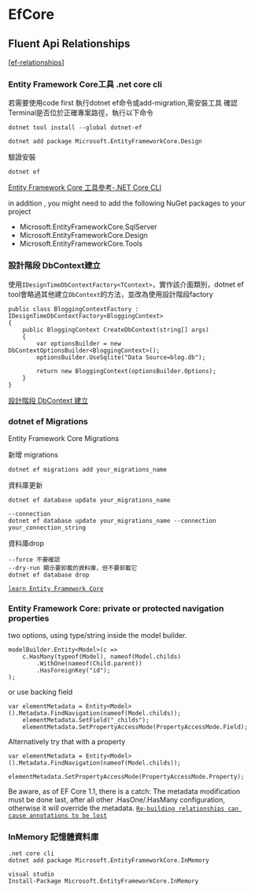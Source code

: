 # EfCore

## Fluent Api Relationships

[[ef-relationships]]

### Entity Framework Core工具 .net core cli

若需要使用code first 執行dotnet ef命令或add-migration,需安裝工具
確認Terminal是否位於正確專案路徑，執行以下命令
````text
dotnet tool install --global dotnet-ef
````

````text
dotnet add package Microsoft.EntityFrameworkCore.Design
````

驗證安裝

````text
dotnet ef
````

[Entity Framework Core 工具參考-.NET Core CLI](https://docs.microsoft.com/zh-tw/ef/core/cli/dotnet)

in addition , you might need to add the following NuGet packages to your project
- Microsoft.EntityFrameworkCore.SqlServer
- Microsoft.EntityFrameworkCore.Design
- Microsoft.EntityFrameworkCore.Tools

### 設計階段 DbContext建立

使用`IDesignTimeDbContextFactory<TContext>`，實作該介面類別，dotnet ef tool會略過其他建立`DbContext`的方法，並改為使用設計階段factory

````text
public class BloggingContextFactory : IDesignTimeDbContextFactory<BloggingContext>
{
    public BloggingContext CreateDbContext(string[] args)
    {
        var optionsBuilder = new DbContextOptionsBuilder<BloggingContext>();
        optionsBuilder.UseSqlite("Data Source=blog.db");

        return new BloggingContext(optionsBuilder.Options);
    }
}
````

[設計階段 DbContext 建立](https://docs.microsoft.com/zh-tw/ef/core/cli/dbcontext-creation?tabs=dotnet-core-cli)

### dotnet ef Migrations
Entity Framework Core Migrations

新增 migrations
````text
dotnet ef migrations add your_migrations_name
````
資料庫更新
````text
dotnet ef database update your_migrations_name

--connection
dotnet ef database update your_migrations_name --connection your_connection_string
````

資料庫drop
````text
--force 不要確認
--dry-run 顯示要卸載的資料庫，但不要卸載它
dotnet ef database drop
````

[`learn Entity Framework Core`](https://www.learnentityframeworkcore.com/migrations)

### Entity Framework Core: private or protected navigation properties

two options, using type/string inside the model builder.
````text
modelBuilder.Entity<Model>(c =>
    c.HasMany(typeof(Model), nameof(Model.childs)
        .WithOne(nameof(Child.parent))
        .HasForeignKey("id");
);
````

or use backing field
````text
var elementMetadata = Entity<Model>().Metadata.FindNavigation(nameof(Model.childs));
    elementMetadata.SetField("_childs");
    elementMetadata.SetPropertyAccessMode(PropertyAccessMode.Field);
````
Alternatively try that with a property
````text
var elementMetadata = Entity<Model>().Metadata.FindNavigation(nameof(Model.childs));
    elementMetadata.SetPropertyAccessMode(PropertyAccessMode.Property);
````
Be aware, as of EF Core 1.1, there is a catch: The metadata modification must be done last, after all other .HasOne/.HasMany configuration, otherwise it will override the metadata.
[`Re-building relationships can cause annotations to be lost`](https://github.com/dotnet/efcore/issues/6674)

### InMemory 記憶體資料庫
````text
.net core cli
dotnet add package Microsoft.EntityFrameworkCore.InMemory

visual studio
Install-Package Microsoft.EntityFrameworkCore.InMemory
````

[//begin]: # "Autogenerated link references for markdown compatibility"
[ef-relationships]: ef-relationships.md "ef-relationships"
[//end]: # "Autogenerated link references"
